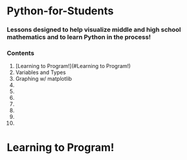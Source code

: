 # Python-for-Students
### Lessons designed to help visualize middle and high school mathematics and to learn Python in the process!

### Contents
1. [Learning to Program!](#Learning to Program!)
2. Variables and Types
3. Graphing w/ matplotlib
4. 
5. 
6. 
7. 
8. 
9. 
10. 

# Learning to Program!